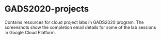 # GADS2020-projects
Contains resources for cloud project labs in GADS2020 program.
The screenshots show the completion email details for some of the lab sessions in Google Cloud Platform.

